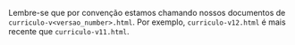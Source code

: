 Lembre-se que por convenção estamos chamando nossos documentos de `curriculo-v<versao_number>.html`. Por exemplo, `curriculo-v12.html` é mais recente que `curriculo-v11.html`.